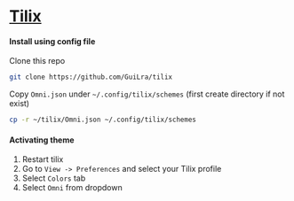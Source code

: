 # [Tilix](https://gnunn1.github.io/tilix-web/)  

#### Install using config file

Clone this repo
 
```sh
git clone https://github.com/GuiLra/tilix
```

Copy `Omni.json` under `~/.config/tilix/schemes` (first create directory if not exist)

```sh
cp -r ~/tilix/Omni.json ~/.config/tilix/schemes 
```

#### Activating theme

1.  Restart tilix 
2.  Go to `View -> Preferences` and select your Tilix profile
3.  Select `Colors` tab
4.  Select `Omni` from dropdown
